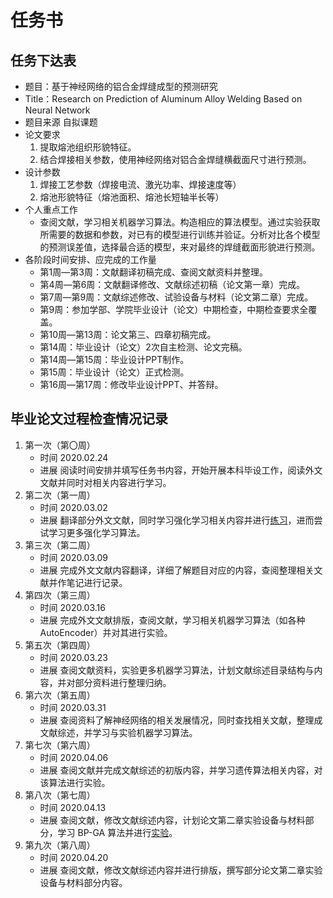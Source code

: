# 任务书

## 任务下达表

- 题目：基于神经网络的铝合金焊缝成型的预测研究
- Title：Research on Prediction of Aluminum Alloy Welding Based on Neural Network
- 题目来源 自拟课题
- 论文要求
   1. 提取熔池组织形貌特征。
   2. 结合焊接相关参数，使用神经网络对铝合金焊缝横截面尺寸进行预测。
- 设计参数
   1. 焊接工艺参数（焊接电流、激光功率、焊接速度等）
   2. 熔池形貌特征（熔池面积、熔池长短轴半长等）
- 个人重点工作
   - 查阅文献，学习相关机器学习算法。构造相应的算法模型。通过实验获取所需要的数据和参数，对已有的模型进行训练并验证。分析对比各个模型的预测误差值，选择最合适的模型，来对最终的焊缝截面形貌进行预测。
- 各阶段时间安排、应完成的工作量
   - 第1周—第3周：文献翻译初稿完成、查阅文献资料并整理。
   - 第4周—第6周：文献翻译修改、文献综述初稿（论文第一章）完成。
   - 第7周—第9周：文献综述修改、试验设备与材料（论文第二章）完成。
   - 第9周：参加学部、学院毕业设计（论文）中期检查，中期检查要求全覆盖。
   - 第10周—第13周：论文第三、四章初稿完成。
   - 第14周：毕业设计（论文）2次自主检测、论文完稿。
   - 第14周—第15周：毕业设计PPT制作。
   - 第15周：毕业设计（论文）正式检测。
   - 第16周—第17周：修改毕业设计PPT、并答辩。

## 毕业论文过程检查情况记录

1. 第一次（第〇周）
   - 时间 2020.02.24
   - 进展 阅读时间安排并填写任务书内容，开始开展本科毕设工作，阅读外文文献并同时对相关内容进行学习。
2. 第二次（第一周）
   - 时间 2020.03.02
   - 进展 翻译部分外文文献，同时学习强化学习相关内容并进行[练习](https://github.com/cattidea/gomoku-alphazero)，进而尝试学习更多强化学习算法。
3. 第三次（第二周）
   - 时间 2020.03.09
   - 进展 完成外文文献内容翻译，详细了解题目对应的内容，查阅整理相关文献并作笔记进行记录。
4. 第四次（第三周）
   - 时间 2020.03.16
   - 进展 完成外文文献排版，查阅文献，学习相关机器学习算法（如各种 AutoEncoder）并对其进行实验。
5. 第五次（第四周）
   - 时间 2020.03.23
   - 进展 查阅文献资料，实验更多机器学习算法，计划文献综述目录结构与内容，并对部分资料进行整理归纳。
6. 第六次（第五周）
   - 时间 2020.03.31
   - 进展 查阅资料了解神经网络的相关发展情况，同时查找相关文献，整理成文献综述，并学习与实验机器学习算法。
7. 第七次（第六周）
   - 时间 2020.04.06
   - 进展 查阅文献并完成文献综述的初版内容，并学习遗传算法相关内容，对该算法进行实验。
8. 第八次（第七周）
   - 时间 2020.04.13
   - 进展 查阅文献，修改文献综述内容，计划论文第二章实验设备与材料部分，学习 BP-GA 算法并进行[实验](https://github.com/cattidea/bp-ga-pytorch)。
9. 第九次（第八周）
   - 时间 2020.04.20
   - 进展 查阅文献，修改文献综述内容并进行排版，撰写部分论文第二章实验设备与材料部分内容。
